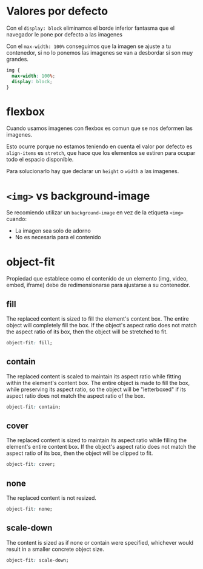 # Valores por defecto

Con el `display: block` eliminamos el borde inferior fantasma que el navegador le pone por defecto a las imagenes

Con el `max-width: 100%` conseguimos que la imagen se ajuste a tu contenedor, si no lo ponemos las imagenes se van a desbordar si son muy grandes.

```css
img {
  max-width: 100%;
  display: block;
}
```

# flexbox

Cuando usamos imagenes con flexbox es comun que se nos deformen las imagenes.

Esto ocurre porque no estamos teniendo en cuenta el valor por defecto es `align-items` es `stretch`, que hace que los elementos se estiren para ocupar todo el espacio disponible.

Para solucionarlo hay que declarar un `height` o `width` a las imagenes.

# `<img>` vs background-image

Se recomiendo utilizar un `background-image` en vez de la etiqueta `<img>` cuando:

- La imagen sea solo de adorno
- No es necesaria para el contenido

# object-fit

Propiedad que establece como el contenido de un elemento (img, video, embed, iframe) debe de redimensionarse para ajustarse a su contenedor.

## fill

The replaced content is sized to fill the element's content box. The entire object will completely fill the box. If the object's aspect ratio does not match the aspect ratio of its box, then the object will be stretched to fit.

```css
object-fit: fill;
```

## contain

The replaced content is scaled to maintain its aspect ratio while fitting within the element's content box. The entire object is made to fill the box, while preserving its aspect ratio, so the object will be "letterboxed" if its aspect ratio does not match the aspect ratio of the box.

```css
object-fit: contain;
```

## cover

The replaced content is sized to maintain its aspect ratio while filling the element's entire content box. If the object's aspect ratio does not match the aspect ratio of its box, then the object will be clipped to fit.

```css
object-fit: cover;
```

## none

The replaced content is not resized.

```css
object-fit: none;
```

## scale-down

The content is sized as if none or contain were specified, whichever would result in a smaller concrete object size.

```css
object-fit: scale-down;
```
